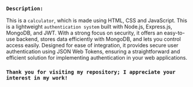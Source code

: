 ### `Description:`
This is a `calculator`, which is made using HTML, CSS and JavaScript.
This is a lightweight `authentication system` built with Node.js, Express.js, MongoDB, and JWT. With a strong focus on security, it offers an easy-to-use backend, stores data efficiently with MongoDB, and lets you control access easily.  Designed for ease of integration, it provides secure user authentication using JSON Web Tokens, ensuring a straightforward and efficient solution for implementing authentication in your web applications.

###  `Thank you for visiting my repository; I appreciate your interest in my work!`
